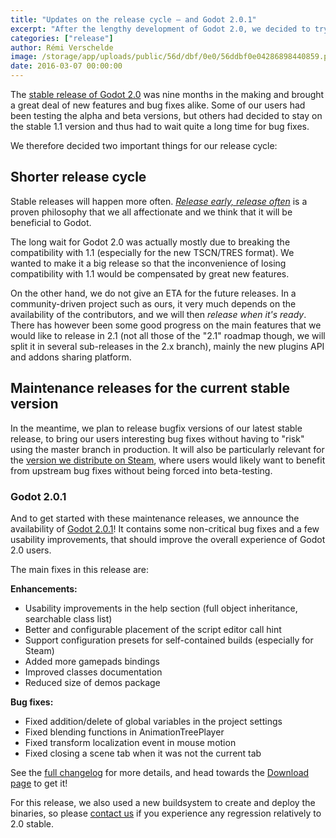 ```yaml
---
title: "Updates on the release cycle – and Godot 2.0.1"
excerpt: "After the lengthy development of Godot 2.0, we decided to try to have a shorter release cycle (therefore with several releases in the 2.x branch instead of the massive 2.1 release planned up to now) and to provide maintenance releases for the current stable branch. As a start, Godot 2.0.1 is released with several usability enhancements and bug fixes."
categories: ["release"]
author: Rémi Verschelde
image: /storage/app/uploads/public/56d/dbf/0e0/56ddbf0e04286898440859.png
date: 2016-03-07 00:00:00
---
```


The [stable release of Godot 2.0](/article/godot-engine-reaches-2-0-stable) was nine months in the making and brought a great deal of new features and bug fixes alike. Some of our users had been testing the alpha and beta versions, but others had decided to stay on the stable 1.1 version and thus had to wait quite a long time for bug fixes.

We therefore decided two important things for our release cycle:

## Shorter release cycle

Stable releases will happen more often. [*Release early, release often*](https://en.wikipedia.org/wiki/Release_early,_release_often) is a proven philosophy that we all affectionate and we think that it will be beneficial to Godot.

The long wait for Godot 2.0 was actually mostly due to breaking the compatibility with 1.1 (especially for the new TSCN/TRES format). We wanted to make it a big release so that the inconvenience of losing compatibility with 1.1 would be compensated by great new features.

On the other hand, we do not give an ETA for the future releases. In a community-driven project such as ours, it very much depends on the availability of the contributors, and we will then *release when it's ready*. There has however been some good progress on the main features that we would like to release in 2.1 (not all those of the "2.1" roadmap though, we will split it in several sub-releases in the 2.x branch), mainly the new plugins API and addons sharing platform.

## Maintenance releases for the current stable version

In the meantime, we plan to release bugfix versions of our latest stable release, to bring our users interesting bug fixes without having to "risk" using the master branch in production. It will also be particularly relevant for the [version we distribute on Steam](https://store.steampowered.com/app/404790), where users would likely want to benefit from upstream bug fixes without being forced into beta-testing.

### Godot 2.0.1

And to get started with these maintenance releases, we announce the availability of [Godot 2.0.1](/download)! It contains some non-critical bug fixes and a few usability improvements, that should improve the overall experience of Godot 2.0 users.

The main fixes in this release are:

**Enhancements:**

- Usability improvements in the help section (full object inheritance, searchable class list)
- Better and configurable placement of the script editor call hint
- Support configuration presets for self-contained builds (especially for Steam)
- Added more gamepads bindings
- Improved classes documentation
- Reduced size of demos package

**Bug fixes:**

- Fixed addition/delete of global variables in the project settings
- Fixed blending functions in AnimationTreePlayer
- Fixed transform localization event in mouse motion
- Fixed closing a scene tab when it was not the current tab

See the [full changelog](http://downloads.tuxfamily.org/godotengine/2.0.1/Godot_v2.0.1_stable_changelog.txt) for more details, and head towards the [Download page](/download) to get it!

For this release, we also used a new buildsystem to create and deploy the binaries, so please [contact us](/community) if you experience any regression relatively to 2.0 stable.
